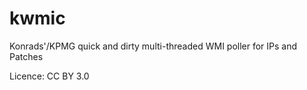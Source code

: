 # kwmic
Konrads'/KPMG quick and dirty multi-threaded WMI poller for IPs and Patches

Licence: CC BY 3.0
